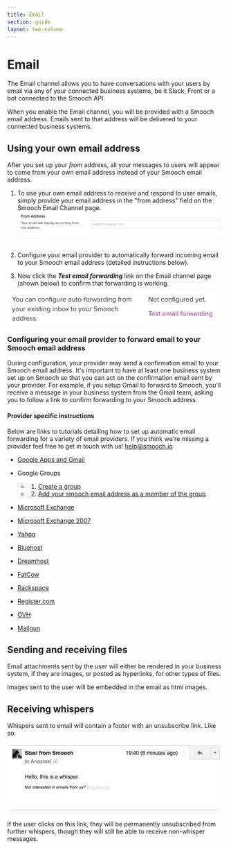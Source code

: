 ```yaml
---
title: Email
section: guide
layout: two-column
---
```


# Email

The Email channel allows you to have conversations with your users by email via any of your connected business systems, be it Slack, Front or a bot connected to the Smooch API.

When you enable the Email channel, you will be provided with a Smooch email address. Emails sent to that address will be delivered to your connected business systems.

## Using your own email address

After you set up your *from* address, all your messages to users will appear to come from your own email address instead of your Smooch email address.

1. To use your own email address to receive and respond to user emails, simply provide your email address in the "from address" field on the Smooch Email Channel page. ![input from address](/images/input_forwarding_email.png)

2. Configure your email provider to automatically forward incoming email to your Smooch email address (detailed instructions below).

3. Now click the _**Test email forwarding**_ link on the Email channel page (shown below) to confirm that forwarding is working.

![test email forwarding](/images/test_forwarding_email.png)


### Configuring your email provider to forward email to your Smooch email address

During configuration, your provider may send a confirmation email to your Smooch email address. It's important to have at least one business system set up on Smooch so that you can act on the confirmation email sent by your provider. For example, if you setup Gmail to forward to Smooch, you'll receive a message in your business system from the Gmail team, asking you to follow a link to confirm forwarding to your Smooch address.

#### Provider specific instructions

Below are links to tutorials detailing how to set up automatic email forwarding for a variety of email providers. If you think we're missing a provider feel free to get in touch with us! <help@smooch.io>

- [Google Apps and Gmail](https://support.google.com/mail/answer/10957)

- Google Groups

    * 1. [Create a group](https://support.google.com/a/answer/33343)
    * 2. [Add your smooch email address as a member of the group](https://support.google.com/groups/answer/2465464)

- [Microsoft Exchange](https://technet.microsoft.com/en-us/library/dd351134.aspx)

- [Microsoft Exchange 2007](https://technet.microsoft.com/en-us/magazine/dd547068.aspx)

- [Yahoo](https://help.yahoo.com/kb/SLN17371.html)

- [Bluehost](https://my.bluehost.com/cgi/help/forwarders)

- [Dreamhost](http://wiki.dreamhost.com/Email_Setup)

- [FatCow](http://www.fatcow.com/knowledgebase/read_article.bml?kbid=5745)

- [Rackspace](https://support.rackspace.com/how-to/set-up-email-forwarding-on-cloud-sites/)

- [Register.com](https://forum.web.com/register/faq/)

- [OVH](http://help.ovh.co.uk/CreateEmailRedirection)

- [Mailgun](https://documentation.mailgun.com/api-routes.html#actions)

## Sending and receiving files

Email attachments sent by the user will either be rendered in your business system, if they are images, or posted as hyperlinks, for other types of files.

Images sent to the user will be embedded in the email as html images.

## Receiving whispers

Whispers sent to email will contain a footer with an unsubscribe link. Like so:

![unsubscribe](/images/email_unsubscribe.png)

If the user clicks on this link, they will be permanently unsubscribed from further whispers, though they will still be able to receive non-whisper messages.
